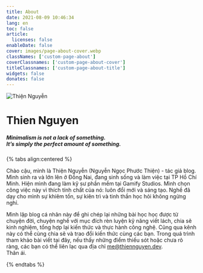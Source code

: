 ```yaml
---
title: About
date: 2021-08-09 10:46:34
lang: en
toc: false
article:
  licenses: false
enableDate: false
cover: images/page-about-cover.webp
classNames: ['custom-page-about']
coverClassnames: ['custom-page-about-cover']
titleClassnames: ['custom-page-about-title']
widgets: false
donates: false
---
```


<style>
  .custom-page-about .custom-page-about-cover {
    height: 251px
  }
  .custom-page-about .about-avatar {
    position: relative;
    margin: -7rem auto 0rem;
    width: 10rem;
    height: 10rem;
    z-index: 3;
  }
  .custom-page-about .about-avatar img {
    width: 100%;
    height: 100%;
    border-radius: 50%;
    background-color: transparent;
    object-fit: cover;
    box-shadow: 0 2px 5px 0 rgba(0,0,0,0.16), 0 2px 10px 0 rgba(0,0,0,0.12);
  }
  .custom-page-about .about-avatar p {
    display: none;
  }
  .custom-page-about-title {
    display: none;
  }
  @media only screen and (max-width: 768px) {
  .custom-page-about .about-avatar {
    margin: -10rem auto 0rem;
  }
}
</style>

<div class="about-avatar">
  <img src="/images/thiennguyen-figure.webp" class="img-fluid" alt="Thiện Nguyễn">
</div>
<h1 class="title is-3 is-size-4-mobile has-text-centered">
Thien Nguyen
</h1>
<h5 class="title is-3 is-size-8-mobile has-text-centered has-text-grey">Minimalism is not a lack of something.<br />It’s simply the perfect amount of something.</h5>

{% tabs align:centered %}
<!-- tab id:about-me "icon:fas fa-file-code" "title:Author" active -->
Chào cậu, mình là Thiện Nguyễn (Nguyễn Ngọc Phước Thiện) - tác giả blog.
Mình sinh ra và lớn lên ở Đồng Nai, đang sinh sống và làm việc tại TP Hồ Chí Minh. Hiện mình đang làm kỹ sư phần mềm tại Gamify Studios. Mình chọn công việc này vì thích tính chất của nó: luôn đổi mới và sáng tạo. Nghề đã dạy cho mình sự khiêm tốn, sự kiên trì và tinh thần học hỏi không ngừng nghỉ. 
<!-- endtab -->
<!-- tab id:about-site "icon:fas fa-cubes" "title:Website" -->
Mình lập blog cá nhân này để ghi chép lại những bài học học được từ chuyện đời, chuyện nghề với mục đích rèn luyện kỹ năng viết lách, chia sẽ kinh nghiệm, tổng hợp lại kiến thức và thực hành công nghệ. Cũng qua kênh này có thể cùng chia sẽ và trao đổi kiến thức cùng các bạn. Trong quá trình tham khảo bài viết tại đây, nếu thấy những điểm thiếu sót hoặc chưa rõ ràng, các bạn có thể liên lạc qua địa chỉ me@thiennguyen.dev.
<br>
Thân ái.
<!-- endtab -->
{% endtabs %}


<!-- 
<div class="tabs is-boxed my-3">
  <ul class="mx-0 my-0">
    <li class="is-active">
      <a href="#about-me">
        <span class="icon is-small"><i class="fas fa-file-code" aria-hidden="true"></i></span>
        <span>Về Thiện Nguyễn</span>
      </a>
    </li>
    <li>
      <a href="#about-site">
        <span class="icon is-small"><i class="fas fa-cubes" aria-hidden="true"></i></span>
        <span>Về blog này</span>
      </a>
    </li>
  </ul>
</div>

<div id="about-me" class="tab-content">
  
</div>

<div id="about-site" class="tab-content is-hidden">
 
</div> -->




